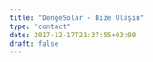 ```yaml
---
title: "DengeSolar - Bize Ulaşın"
type: "contact"
date: 2017-12-17T21:37:55+03:00
draft: false
---
```

